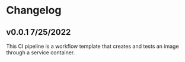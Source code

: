 # Changelog

## v0.0.1 7/25/2022

This CI pipeline is a workflow template that creates and tests an image through a service container.

